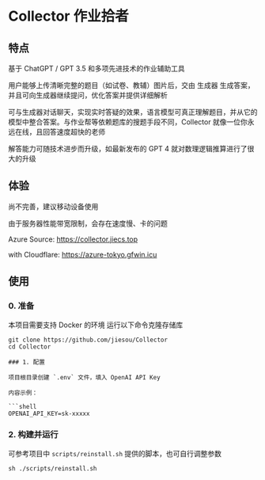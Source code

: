 # Collector 作业拾者

## 特点

基于 ChatGPT / GPT 3.5 和多项先进技术的作业辅助工具

用户能够上传清晰完整的题目（如试卷、教辅）图片后，交由 生成器 生成答案，并且可向生成器继续提问，优化答案并提供详细解析

可与生成器对话聊天，实现实时答疑的效果，语言模型可真正理解题目，并从它的模型中整合答案。与作业帮等依赖题库的搜题手段不同，Collector 就像一位你永远在线，且回答速度超快的老师

解答能力可随技术进步而升级，如最新发布的 GPT 4 就对数理逻辑推算进行了很大的升级

## 体验

尚不完善，建议移动设备使用

由于服务器性能带宽限制，会存在速度慢、卡的问题

Azure Source: <https://collector.jiecs.top>

with Cloudflare: <https://azure-tokyo.gfwin.icu>

## 使用

### 0. 准备

本项目需要支持 Docker 的环境
运行以下命令克隆存储库

```shell
git clone https://github.com/jiesou/Collector
cd Collector

### 1. 配置

项目根目录创建 `.env` 文件，填入 OpenAI API Key

内容示例：

```shell
OPENAI_API_KEY=sk-xxxxx
```

### 2. 构建并运行

可参考项目中 `scripts/reinstall.sh` 提供的脚本，也可自行调整参数

```shell
sh ./scripts/reinstall.sh
```

